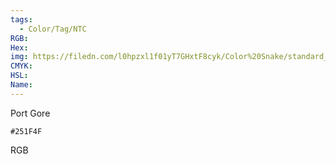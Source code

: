 ```yaml
---
tags:
  - Color/Tag/NTC
RGB:
Hex:
img: https://filedn.com/l0hpzxl1f01yT7GHxtF8cyk/Color%20Snake/standard_csv_to_svg/251F4F.svg
CMYK:
HSL:
Name:
---
```

Port Gore
```palette
#251F4F
```
RGB
